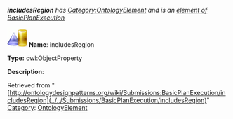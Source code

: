 ___includesRegion__ has [Category:OntologyElement](../../Category/OntologyElement "Category:OntologyElement") and is an [element of](../../Property/ElementOf "Property:ElementOf") [BasicPlanExecution](../../Submissions/BasicPlanExecution "Submissions:BasicPlanExecution")_


  




[![ObjectProperty](../../images/thumb/c/c3/ObjectProperty.gif/45px-ObjectProperty.gif)](../../Image/ObjectProperty.gif "ObjectProperty")
__Name__: includesRegion 


__Type:__ owl:ObjectProperty 


__Description__: 





Retrieved from "[http://ontologydesignpatterns.org/wiki/Submissions:BasicPlanExecution/includesRegion](../../Submissions/BasicPlanExecution/includesRegion)"
 [Category](http://ontologydesignpatterns.org/wiki/Special:Categories "Special:Categories"): [OntologyElement](../../Category/OntologyElement "Category:OntologyElement")
